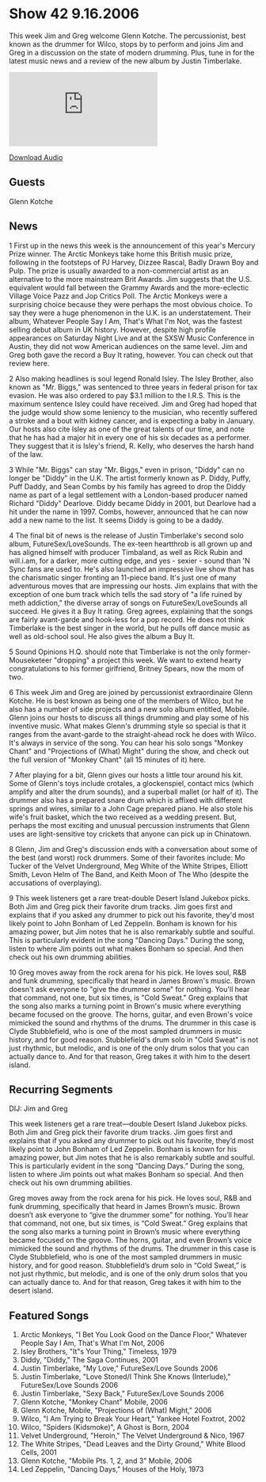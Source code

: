 # Show 42 9.16.2006
This week Jim and Greg welcome Glenn Kotche. The percussionist, best known as the drummer for Wilco, stops by to perform and joins Jim and Greg in a discussion on the state of modern drumming. Plus, tune in for the latest music news and a review of the new album by Justin Timberlake.



![main image](http://www.soundopinions.org/images/kotche/x.php)

[Download Audio](http://audio.soundopinions.org/streams/2006/09/so_20060916.m3u)

## Guests
Glenn Kotche

## News
1 First up in the news this week is the announcement of this year's Mercury Prize winner. The Arctic Monkeys take home this British music prize, following in the footsteps of PJ Harvey, Dizzee Rascal, Badly Drawn Boy and Pulp. The prize is usually awarded to a non-commercial artist as an alternative to the more mainstream Brit Awards. Jim suggests that the U.S. equivalent would fall between the Grammy Awards and the more-eclectic Village Voice Pazz and Jop Critics Poll. The Arctic Monkeys were a surprising choice because they were perhaps the most obvious choice. To say they were a huge phenomenon in the U.K. is an understatement. Their album, Whatever People Say I Am, That's What I'm Not, was the fastest selling debut album in UK history. However, despite high profile appearances on Saturday Night Live and at the SXSW Music Conference in Austin, they did not wow American audiences on the same level. Jim and Greg both gave the record a Buy It rating, however. You can check out that review here. 

2 Also making headlines is soul legend Ronald Isley. The Isley Brother, also known as "Mr. Biggs," was sentenced to three years in federal prison for tax evasion. He was also ordered to pay $3.1 million to the I.R.S. This is the maximum sentence Isley could have received. Jim and Greg had hoped that the judge would show some leniency to the musician, who recently suffered a stroke and a bout with kidney cancer, and is expecting a baby in January. Our hosts also cite Isley as one of the great talents of our time, and note that he has had a major hit in every one of his six decades as a performer. They suggest that it is Isley's friend, R. Kelly, who deserves the harsh hand of the law.

3 While "Mr. Biggs" can stay "Mr. Biggs," even in prison, "Diddy" can no longer be "Diddy" in the U.K. The artist formerly known as P. Diddy, Puffy, Puff Daddy, and Sean Combs by his family has agreed to drop the Diddy name as part of a legal settlement with a London-based producer named Richard "Diddy" Dearlove. Diddy became Diddy in 2001, but Dearlove had a hit under the name in 1997. Combs, however, announced that he can now add a new name to the list. It seems Diddy is going to be a daddy.

4 The final bit of news is the release of Justin Timberlake's second solo album, FutureSex/LoveSounds. The ex-teen heartthrob is all grown up and has aligned himself with producer Timbaland, as well as Rick Rubin and will.i.am, for a darker, more cutting edge, and yes - sexier - sound than 'N Sync fans are used to. He's also launched an impressive live show that has the charismatic singer fronting an 11-piece band. It's just one of many adventurous moves that are impressing our hosts. Jim explains that with the exception of one bum track which tells the sad story of "a life ruined by meth addiction," the diverse array of songs on FutureSex/LoveSounds all succeed. He gives it a Buy It rating. Greg agrees, explaining that the songs are fairly avant-garde and hook-less for a pop record. He does not think Timberlake is the best singer in the world, but he pulls off dance music as well as old-school soul. He also gives the album a Buy It.

5 Sound Opinions H.Q. should note that Timberlake is not the only former-Mouseketeer "dropping" a project this week. We want to extend hearty congratulations to his former girlfriend, Britney Spears, now the mom of two.

6 This week Jim and Greg are joined by percussionist extraordinaire Glenn Kotche. He is best known as being one of the members of Wilco, but he also has a number of side projects and a new solo album entitled, Mobile. Glenn joins our hosts to discuss all things drumming and play some of his inventive music. What makes Glenn's drumming style so special is that it ranges from the avant-garde to the straight-ahead rock he does with Wilco. It's always in service of the song. You can hear his solo songs "Monkey Chant" and "Projections of (What) Might" during the show, and check out the full version of "Monkey Chant" (all 15 minutes of it) here.

7 After playing for a bit, Glenn gives our hosts a little tour around his kit. Some of Glenn's toys include crotales, a glockenspiel, contact mics (which amplify and alter the drum sounds), and a superball mallet (or half of it). The drummer also has a prepared snare drum which is affixed with different springs and wires, similar to a John Cage prepared piano. He also stole his wife's fruit basket, which the two received as a wedding present. But, perhaps the most exciting and unusual percussion instruments that Glenn uses are light-sensitive toy crickets that anyone can pick up in Chinatown.

8 Glenn, Jim and Greg's discussion ends with a conversation about some of the best (and worst) rock drummers. Some of their favorites include: Mo Tucker of the Velvet Underground, Meg White of the White Stripes, Elliott Smith, Levon Helm of The Band, and Keith Moon of The Who (despite the accusations of overplaying). 

9 This week listeners get a rare treat-double Desert Island Jukebox picks. Both Jim and Greg pick their favorite drum tracks. Jim goes first and explains that if you asked any drummer to pick out his favorite, they'd most likely point to John Bonham of Led Zeppelin. Bonham is known for his amazing power, but Jim notes that he is also remarkably subtle and soulful. This is particularly evident in the song "Dancing Days." During the song, listen to where Jim points out what makes Bonham so special. And then check out his own drumming abilities.

10 Greg moves away from the rock arena for his pick. He loves soul, R&B and funk drumming, specifically that heard in James Brown's music. Brown doesn't ask everyone to "give the drummer some" for nothing. You'll hear that command, not one, but six times, is "Cold Sweat." Greg explains that the song also marks a turning point in Brown's music where everything became focused on the groove. The horns, guitar, and even Brown's voice mimicked the sound and rhythms of the drums. The drummer in this case is Clyde Stubblefield, who is one of the most sampled drummers in music history, and for good reason. Stubblefield's drum solo in "Cold Sweat" is not just rhythmic, but melodic, and is one of the only drum solos that you can actually dance to. And for that reason, Greg takes it with him to the desert island.

## Recurring Segments
DIJ: Jim and Greg

This week listeners get a rare treat—double Desert Island Jukebox picks. Both Jim and Greg pick their favorite drum tracks. Jim goes first and explains that if you asked any drummer to pick out his favorite, they’d most likely point to John Bonham of Led Zeppelin. Bonham is known for his amazing power, but Jim notes that he is also remarkably subtle and soulful. This is particularly evident in the song “Dancing Days.” During the song, listen to where Jim points out what makes Bonham so special. And then check out his own drumming abilities.

Greg moves away from the rock arena for his pick. He loves soul, R&B and funk drumming, specifically that heard in James Brown’s music. Brown doesn’t ask everyone to “give the drummer some” for nothing. You’ll hear that command, not one, but six times, is “Cold Sweat.” Greg explains that the song also marks a turning point in Brown’s music where everything became focused on the groove. The horns, guitar, and even Brown’s voice mimicked the sound and rhythms of the drums. The drummer in this case is Clyde Stubblefield, who is one of the most sampled drummers in music history, and for good reason. Stubblefield’s drum solo in “Cold Sweat,” is not just rhythmic, but melodic, and is one of the only drum solos that you can actually dance to. And for that reason, Greg takes it with him to the desert island.

## Featured Songs
1. Arctic Monkeys, "I Bet You Look Good on the Dance Floor," Whatever People Say I Am, That's What I'm Not, 2006
2. Isley Brothers, "It"s Your Thing," Timeless, 1979
3. Diddy, "Diddy," The Saga Continues, 2001
4. Justin Timberlake, "My Love," FutureSex/Love Sounds 2006
5. Justin Timberlake, "Love Stoned/I Think She Knows (Interlude)," FutureSex/Love Sounds 2006
6. Justin Timberlake, "Sexy Back," FutureSex/Love Sounds 2006
7. Glenn Kotche, "Monkey Chant" Mobile, 2006
8. Glenn Kotche, Mobile, "Projections of (What) Might," 2006
9. Wilco, "I Am Trying to Break Your Heart," Yankee Hotel Foxtrot, 2002
10. Wilco, "Spiders (Kidsmoke)", A Ghost is Born, 2004
11. Velvet Underground, "Heroin," The Velvet Underground & Nico, 1967
12. The White Stripes, "Dead Leaves and the Dirty Ground," White Blood Cells, 2001
13. Glenn Kotche, "Mobile Pts. 1, 2, and 3" Mobile, 2006
14. Led Zeppelin, "Dancing Days," Houses of the Holy, 1973
